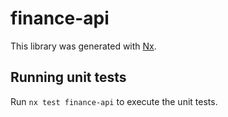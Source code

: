 # finance-api

This library was generated with [Nx](https://nx.dev).

## Running unit tests

Run `nx test finance-api` to execute the unit tests.

